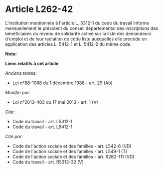 # Article L262-42

L'institution mentionnée à l'article L. 5312-1 du code du travail informe mensuellement le président du conseil départemental
des inscriptions des bénéficiaires du revenu de solidarité active sur la liste des demandeurs d'emploi et de leur radiation
de cette liste auxquelles elle procède en application des articles L. 5412-1 et L. 5412-2 du même code.

**Nota:**



**Liens relatifs à cet article**

_Anciens textes_:

  - Loi n°88-1088 du 1 décembre 1988 - art. 29 (Ab)

_Modifié par_:

  - Loi n°2013-403 du 17 mai 2013 - art. 1 (V)

_Cite_:

  - Code du travail - art. L5312-1
  - Code du travail - art. L5412-1

_Cité par_:

  - Code de l'action sociale et des familles - art. L542-6 (VD)
  - Code de l'action sociale et des familles - art. L549-1 (T)
  - Code de l'action sociale et des familles - art. R262-111 (VD)
  - Code du travail - art. R5312-32 (V)
